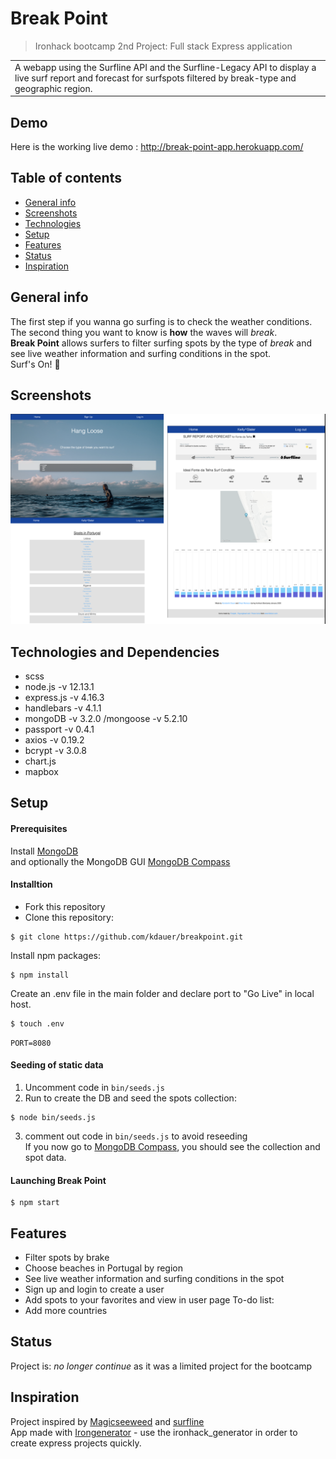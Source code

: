 # Break Point
>  Ironhack bootcamp 2nd Project: Full stack Express application</br>
<table>
<tr>
<td>
  A webapp using the Surfline API and the Surfline-Legacy API to display a live surf report and forecast for surfspots filtered by break-type and geographic region.
</td>
</tr>
</table>

## Demo
Here is the working live demo : http://break-point-app.herokuapp.com/
## Table of contents
* [General info](#general-info)
* [Screenshots](#screenshots)
* [Technologies](#technologies)
* [Setup](#setup)
* [Features](#features)
* [Status](#status)
* [Inspiration](#inspiration)

## General info
The first step if you wanna go surfing is to check the weather conditions.</br>
The second thing you want to know is **how** the waves will *break*.</br>
**Break Point** allows surfers to filter surfing spots by the type of *break* and see live weather information and surfing conditions in the spot.
</br>Surf's On! :ocean:

## Screenshots
![Breakpoint screenshots](breakpoint_screenshot.png)

## Technologies and Dependencies
* scss
* node.js -v 12.13.1
* express.js -v 4.16.3
* handlebars -v 4.1.1
* mongoDB -v 3.2.0 /mongoose -v 5.2.10
* passport -v 0.4.1
* axios -v 0.19.2
* bcrypt -v 3.0.8
* chart.js
* mapbox

## Setup
#### Prerequisites
Install [MongoDB](https://docs.mongodb.com/manual/installation/)</br>
and optionally the MongoDB GUI [MongoDB Compass](https://docs.mongodb.com/compass/master/install/)

#### Installtion
* Fork this repository
* Clone this repository:
```
$ git clone https://github.com/kdauer/breakpoint.git
```
Install npm packages:
```
$ npm install
```
Create an .env file in the main folder and declare port to "Go Live" in local host.
```
$ touch .env
```
`PORT=8080`
#### Seeding of static data
1. Uncomment code in `bin/seeds.js`</br>
2. Run to create the DB and seed the spots collection:
```
$ node bin/seeds.js
```
3. comment out code in `bin/seeds.js` to avoid reseeding</br> 
If you now go to [MongoDB Compass](https://docs.mongodb.com/compass/master/install/), you should see the collection and spot data.
#### Launching Break Point
```
$ npm start
```

## Features
* Filter spots by brake
* Choose beaches in Portugal by region
* See live weather information and surfing conditions in the spot
* Sign up and login to create a user 
* Add spots to your favorites and view in user page 
To-do list:
* Add more countries

## Status
Project is: _no longer continue_ as it was a limited project for the bootcamp

## Inspiration
Project inspired by [Magicseeweed](https://magicseaweed.com/) and [surfline](https://www.surfline.com/) </br>
App made with [Irongenerator](https://www.npmjs.com/package/ironhack_generator) - use the ironhack_generator in order to create express projects quickly.
